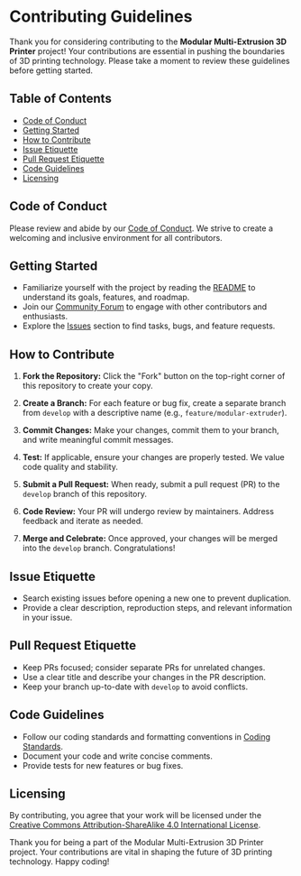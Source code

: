 # Contributing Guidelines

Thank you for considering contributing to the **Modular Multi-Extrusion 3D Printer** project! Your contributions are essential in pushing the boundaries of 3D printing technology. Please take a moment to review these guidelines before getting started.

## Table of Contents



- [Code of Conduct](#code-of-conduct)
- [Getting Started](#getting-started)
- [How to Contribute](#how-to-contribute)
- [Issue Etiquette](#issue-etiquette)
- [Pull Request Etiquette](#pull-request-etiquette)
- [Code Guidelines](#code-guidelines)
- [Licensing](#licensing)

## Code of Conduct

Please review and abide by our [Code of Conduct](CODE_OF_CONDUCT.md). We strive to create a welcoming and inclusive environment for all contributors.

## Getting Started

- Familiarize yourself with the project by reading the [README](README.md) to understand its goals, features, and roadmap.
- Join our [Community Forum](https://forum.modular3Dprinter.com) to engage with other contributors and enthusiasts.
- Explore the [Issues](https://github.com/YourUsername/YourRepository/issues) section to find tasks, bugs, and feature requests.

## How to Contribute

1. **Fork the Repository:** Click the "Fork" button on the top-right corner of this repository to create your copy.

2. **Create a Branch:** For each feature or bug fix, create a separate branch from `develop` with a descriptive name (e.g., `feature/modular-extruder`).

3. **Commit Changes:** Make your changes, commit them to your branch, and write meaningful commit messages.

4. **Test:** If applicable, ensure your changes are properly tested. We value code quality and stability.

5. **Submit a Pull Request:** When ready, submit a pull request (PR) to the `develop` branch of this repository.

6. **Code Review:** Your PR will undergo review by maintainers. Address feedback and iterate as needed.

7. **Merge and Celebrate:** Once approved, your changes will be merged into the `develop` branch. Congratulations!

## Issue Etiquette

- Search existing issues before opening a new one to prevent duplication.
- Provide a clear description, reproduction steps, and relevant information in your issue.

## Pull Request Etiquette

- Keep PRs focused; consider separate PRs for unrelated changes.
- Use a clear title and describe your changes in the PR description.
- Keep your branch up-to-date with `develop` to avoid conflicts.

## Code Guidelines

- Follow our coding standards and formatting conventions in [Coding Standards](CODING_STANDARDS.md).
- Document your code and write concise comments.
- Provide tests for new features or bug fixes.

## Licensing

By contributing, you agree that your work will be licensed under the [Creative Commons Attribution-ShareAlike 4.0 International License](LICENSE.md).

Thank you for being a part of the Modular Multi-Extrusion 3D Printer project. Your contributions are vital in shaping the future of 3D printing technology. Happy coding!
